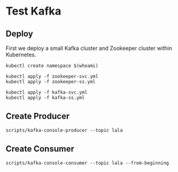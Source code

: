 # Test Kafka

## Deploy
First we deploy a small Kafka cluster and Zookeeper cluster within Kubernetes.
```
kubectl create namespace $(whoami)

kubectl apply -f zookeeper-svc.yml
kubectl apply -f zookeeper-ss.yml

kubectl apply -f kafka-svc.yml
kubectl apply -f kafka-ss.yml
```

## Create Producer
```
scripts/kafka-console-producer --topic lala
```

## Create Consumer
```
scripts/kafka-console-consumer --topic lala --from-beginning
```
